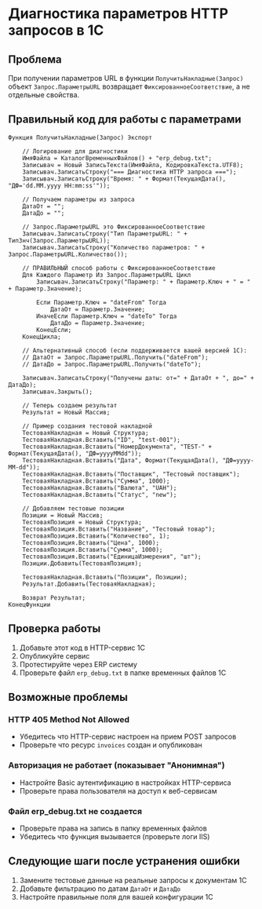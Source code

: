 # Диагностика параметров HTTP запросов в 1С

## Проблема
При получении параметров URL в функции `ПолучитьНакладные(Запрос)` объект `Запрос.ПараметрыURL` возвращает `ФиксированноеСоответствие`, а не отдельные свойства.

## Правильный код для работы с параметрами

```1c
Функция ПолучитьНакладные(Запрос) Экспорт
    
    // Логирование для диагностики
    ИмяФайла = КаталогВременныхФайлов() + "erp_debug.txt";
    Записывач = Новый ЗаписьТекста(ИмяФайла, КодировкаТекста.UTF8);
    Записывач.ЗаписатьСтроку("=== Диагностика HTTP запроса ===");
    Записывач.ЗаписатьСтроку("Время: " + Формат(ТекущаяДата(), "ДФ='dd.MM.yyyy HH:mm:ss'"));
    
    // Получаем параметры из запроса
    ДатаОт = "";
    ДатаДо = "";
    
    // Запрос.ПараметрыURL это ФиксированноеСоответствие
    Записывач.ЗаписатьСтроку("Тип ПараметрыURL: " + ТипЗнч(Запрос.ПараметрыURL));
    Записывач.ЗаписатьСтроку("Количество параметров: " + Запрос.ПараметрыURL.Количество());
    
    // ПРАВИЛЬНЫЙ способ работы с ФиксированноеСоответствие
    Для Каждого Параметр Из Запрос.ПараметрыURL Цикл
        Записывач.ЗаписатьСтроку("Параметр: " + Параметр.Ключ + " = " + Параметр.Значение);
        
        Если Параметр.Ключ = "dateFrom" Тогда
            ДатаОт = Параметр.Значение;
        ИначеЕсли Параметр.Ключ = "dateTo" Тогда
            ДатаДо = Параметр.Значение;
        КонецЕсли;
    КонецЦикла;
    
    // Альтернативный способ (если поддерживается вашей версией 1С):
    // ДатаОт = Запрос.ПараметрыURL.Получить("dateFrom");
    // ДатаДо = Запрос.ПараметрыURL.Получить("dateTo");
    
    Записывач.ЗаписатьСтроку("Получены даты: от=" + ДатаОт + ", до=" + ДатаДо);
    Записывач.Закрыть();
    
    // Теперь создаем результат
    Результат = Новый Массив;
    
    // Пример создания тестовой накладной
    ТестоваяНакладная = Новый Структура;
    ТестоваяНакладная.Вставить("ID", "test-001");
    ТестоваяНакладная.Вставить("НомерДокумента", "TEST-" + Формат(ТекущаяДата(), "ДФ=yyyyMMdd"));
    ТестоваяНакладная.Вставить("Дата", Формат(ТекущаяДата(), "ДФ=yyyy-MM-dd"));
    ТестоваяНакладная.Вставить("Поставщик", "Тестовый поставщик");
    ТестоваяНакладная.Вставить("Сумма", 1000);
    ТестоваяНакладная.Вставить("Валюта", "UAH");
    ТестоваяНакладная.Вставить("Статус", "new");
    
    // Добавляем тестовые позиции
    Позиции = Новый Массив;
    ТестоваяПозиция = Новый Структура;
    ТестоваяПозиция.Вставить("Название", "Тестовый товар");
    ТестоваяПозиция.Вставить("Количество", 1);
    ТестоваяПозиция.Вставить("Цена", 1000);
    ТестоваяПозиция.Вставить("Сумма", 1000);
    ТестоваяПозиция.Вставить("ЕдиницаИзмерения", "шт");
    Позиции.Добавить(ТестоваяПозиция);
    
    ТестоваяНакладная.Вставить("Позиции", Позиции);
    Результат.Добавить(ТестоваяНакладная);
    
    Возврат Результат;
КонецФункции
```

## Проверка работы

1. Добавьте этот код в HTTP-сервис 1С
2. Опубликуйте сервис
3. Протестируйте через ERP систему
4. Проверьте файл `erp_debug.txt` в папке временных файлов 1С

## Возможные проблемы

### HTTP 405 Method Not Allowed
- Убедитесь что HTTP-сервис настроен на прием POST запросов
- Проверьте что ресурс `invoices` создан и опубликован

### Авторизация не работает (показывает "Анонимная")
- Настройте Basic аутентификацию в настройках HTTP-сервиса
- Проверьте права пользователя на доступ к веб-сервисам

### Файл erp_debug.txt не создается
- Проверьте права на запись в папку временных файлов
- Убедитесь что функция вызывается (проверьте логи IIS)

## Следующие шаги после устранения ошибки

1. Замените тестовые данные на реальные запросы к документам 1С
2. Добавьте фильтрацию по датам `ДатаОт` и `ДатаДо`
3. Настройте правильные поля для вашей конфигурации 1С